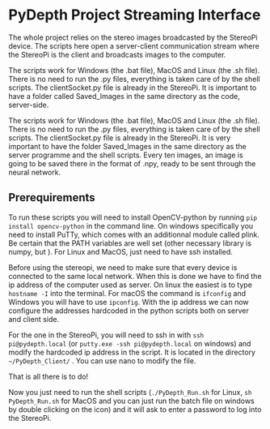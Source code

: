 # PyDepth Project Streaming Interface
The whole project relies on the stereo images broadcasted by the StereoPi device. The scripts here open a server-client communication stream where the StereoPi is the client and broadcasts images to the computer.

The scripts work for Windows (the .bat file), MacOS and Linux (the .sh file). There is no need to run the .py files, everything is taken care of by the shell scripts. The clientSocket.py file is already in the StereoPi. It is important to have a folder called Saved_Images in the same directory as the code, server-side.

The scripts work for Windows (the .bat file), MacOS and Linux (the .sh file). There is no need to run the .py files, everything is taken care of by the shell scripts. The clientSocket.py file is already in the StereoPi.
It is very important to have the folder Saved_Images in the same directory as the server programme and the shell scripts. Every ten images, an image is going to be saved there in the format of .npy, ready to be sent through the neural network.

## Prerequirements
To run these scripts you will need to install OpenCV-python by running ```pip install opencv-python``` in the command line. 
On windows specifically you need to install PuTTy, which comes with an additionnal module called plink. Be certain that the PATH variables are well set (other necessary library is numpy, but ).
For Linux and MacOS, just need to have ssh installed.

Before using the stereopi, we need to make sure that every device is connected to the same local network. When this is done we have to find the ip address of the computer used as server. On linux the easiest is to type ```hostname -I``` into the terminal. For macOS the command is ```ifconfig``` and Windows you will have to use ```ipconfig```. With the ip address we can now configure the addresses hardcoded in the python scripts both on server and client side.

For the one in the StereoPi, you will need to ssh in with ```ssh pi@pydepth.local``` (or ```putty.exe -ssh pi@pydepth.local``` on windows) and modify the hardcoded ip address in the script. It is located in the directory ```~/PyDepth_Client/``` . You can use nano to modify the file.

That is all there is to do!

Now you just need to run the shell scripts (```./PyDepth_Run.sh``` for Linux, ```sh PyDepth_Run.sh``` for MacOS and you can just run the batch file on windows by double clicking on the icon) and it will ask to enter a password to log into the StereoPi.
